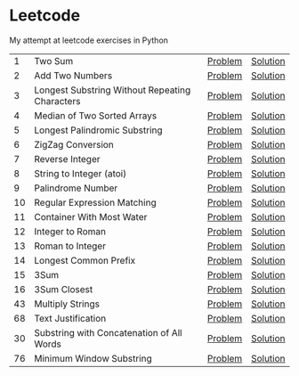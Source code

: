 # Leetcode

My attempt at leetcode exercises in Python

| | | | |
|---|---|:---:|:---:|
| 1 | Two Sum | [Problem](https://leetcode.com/problems/two-sum/description/) | [Solution](solutions/two_sum.py) |
| 2 | Add Two Numbers | [Problem](https://leetcode.com/problems/add-two-numbers/description/) | [Solution](solutions/add_two_numbers.py) |
| 3 | Longest Substring Without Repeating Characters | [Problem](https://leetcode.com/problems/longest-substring-without-repeating-characters/description/) | [Solution](solutions/longest_substring_without_repeating_characters.py) |
| 4 | Median of Two Sorted Arrays | [Problem](https://leetcode.com/problems/median-of-two-sorted-arrays/description/) | [Solution](solutions/median_of_two_sorted_arrays.py) |
| 5 | Longest Palindromic Substring | [Problem](https://leetcode.com/problems/longest-palindromic-substring/description/) | [Solution](solutions/longest_palindromic_substring.py) |
| 6 | ZigZag Conversion | [Problem](https://leetcode.com/problems/zigzag-conversion/description/) | [Solution](solutions/zigzag_conversion.py) |
| 7 | Reverse Integer | [Problem](https://leetcode.com/problems/reverse-integer/description/) | [Solution](solutions/reverse_integer.py) |
| 8 | String to Integer (atoi) | [Problem](https://leetcode.com/problems/string-to-integer-atoi/description/) | [Solution](solutions/string_to_integer_atoi.py) |
| 9 | Palindrome Number | [Problem](https://leetcode.com/problems/palindrome-number/description/) | [Solution](solutions/palindrome_number.py) |
| 10 | Regular Expression Matching | [Problem](https://leetcode.com/problems/regular-expression-matching/description/) | [Solution](solutions/regular_expression_matching.py) |
| 11 | Container With Most Water | [Problem](https://leetcode.com/problems/container-with-most-water/description/) | [Solution](solutions/container_with_most_water.py) |
| 12 | Integer to Roman | [Problem](https://leetcode.com/problems/integer-to-roman/description/) | [Solution](solutions/integer_to_roman.py) |
| 13 | Roman to Integer | [Problem](https://leetcode.com/problems/roman-to-integer/description/) | [Solution](solutions/roman_to_integer.py) |
| 14 | Longest Common Prefix | [Problem](https://leetcode.com/problems/longest-common-prefix/description/) | [Solution](solutions/longest_common_prefix.py) |
| 15 | 3Sum | [Problem](https://leetcode.com/problems/3sum/description/) | [Solution](solutions/3sum.py) |
| 16 | 3Sum Closest | [Problem](https://leetcode.com/problems/3sum-closest/description/) | [Solution](solutions/3sum_closest.py) |
| 43 | Multiply Strings | [Problem](https://leetcode.com/problems/multiply-strings/description/) | [Solution](solutions/multiply_strings.py) |
| 68 | Text Justification | [Problem](https://leetcode.com/problems/text-justification/description/) | [Solution](solutions/text_justification.py) | 
| 30 | Substring with Concatenation of All Words | [Problem](https://leetcode.com/problems/substring-with-concatenation-of-all-words/description/) | [Solution](solutions/substring_with_concatenation_of_all_words.py) |
| 76 | Minimum Window Substring | [Problem](https://leetcode.com/problems/minimum-window-substring/description/) | [Solution](solutions/minimum_window_substring.py) |

<!-- | | | [Problem]() | [Solution](solutions/) | -->
